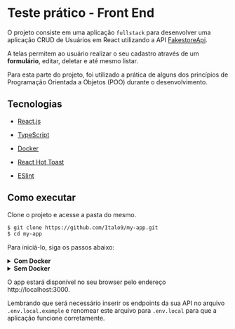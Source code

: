 # Teste prático - Front End


O projeto consiste em uma aplicação `fullstack` para desenvolver uma aplicação CRUD de Usuários em React utilizando a API [FakestoreApi](https://fakestoreapi.com/docs).

A telas permitem ao usuário realizar o seu cadastro através de um __formulário__, editar, deletar e até mesmo listar. 

Para esta parte do projeto, foi utilizado a prática de alguns dos princípios de Programação Orientada a Objetos (POO) durante o desenvolvimento.

## Tecnologias

- [React.js](https://pt-br.reactjs.org/)

- [TypeScript](https://www.typescriptlang.org/)

- [Docker](https://www.docker.com/)

- [React Hot Toast](https://react-hot-toast.com/)

- [ESlint](https://eslint.org/)


## Como executar

Clone o projeto e acesse a pasta do mesmo.

```bash
$ git clone https://github.com/Italo9/my-app.git
$ cd my-app
```

Para iniciá-lo, siga os passos abaixo:

<details>
  <summary><strong>Com Docker</strong></summary>

  ```bash
  # Criar imagem
  $ docker image build -t my-app ./

  # Criar container
  $ docker container run -dit --name my-app -p 3000:3000 my-app
  ```
</details>

<details>
  <summary><strong>Sem Docker</strong></summary>

  ```bash
  # Instalar as dependências
  $ npm install

  # Iniciar o projeto
  $ npm start
  ```
</details>

O app estará disponível no seu browser pelo endereço http://localhost:3000.

Lembrando que será necessário inserir os endpoints da sua API no arquivo `.env.local.example` e renomear este arquivo para `.env.local` para que a aplicação funcione corretamente.
